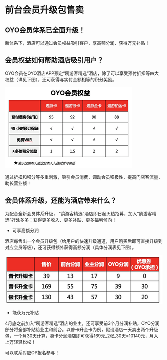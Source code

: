 # 前台会员升级包售卖

## OYO会员体系已全面升级！

新体系下，酒店可以通过会员权益吸引客户，享高额分润、获得万元补贴！

## 会员权益如何帮助酒店吸引用户？

OYO会员在OYO酒店APP预定“鸥游客精选”酒店，除了可以享受预付折扣等四大权益（详见下图），还可获得与实付金额相等的积分奖励。

![](../../.gitbook/assets/image%20%28202%29.png)

通过折扣和积分等多重刺激，吸引会员消费，调动会员积极性，提高门店客流量，助长营业额！

## 会员体系升级，还能为酒店带来什么？

为配合全新会员体系升级， “鸥游客精选”酒店即日起火热招募，加入“鸥游客精选”好处多多：获得更多收入、更多补贴、更多福利倾向！

* 可享高额分润

酒店每售出一个会员升级包（给用户的快速升级通道，用户购买后即可直接升级到对应会员等级），还可获得额外获得高额分润（具体分润表见下图）。

![](../../.gitbook/assets/image%20%28618%29.png)

* 能获万元补贴

4月底之前加入“鸥游客精选”酒店的业主，还可享受前3个月分润补贴，OYO分润部分将全部补贴给业主和前台。以普卡升金卡为例，假设酒店一天卖出两个升级包，一个月30天计算，卖卡分润酒店即可获得169元_2张_30天=10140元，月入上万轻轻松松！

可以联系对应OP报名参与！

